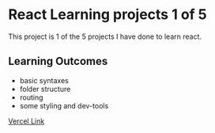# React Learning projects 1 of 5

This project is 1 of the 5 projects I have done to learn react. 

## Learning Outcomes
- basic syntaxes
- folder structure
- routing
- some styling and dev-tools

[Vercel Link](https://react-demo-one-eight.vercel.app)